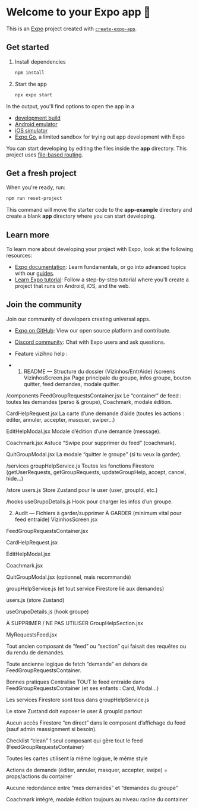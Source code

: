 # Welcome to your Expo app 👋

This is an [Expo](https://expo.dev) project created with [`create-expo-app`](https://www.npmjs.com/package/create-expo-app).

## Get started

1. Install dependencies

   ```bash
   npm install
   ```

2. Start the app

   ```bash
   npx expo start
   ```

In the output, you'll find options to open the app in a

- [development build](https://docs.expo.dev/develop/development-builds/introduction/)
- [Android emulator](https://docs.expo.dev/workflow/android-studio-emulator/)
- [iOS simulator](https://docs.expo.dev/workflow/ios-simulator/)
- [Expo Go](https://expo.dev/go), a limited sandbox for trying out app development with Expo

You can start developing by editing the files inside the **app** directory. This project uses [file-based routing](https://docs.expo.dev/router/introduction).

## Get a fresh project

When you're ready, run:

```bash
npm run reset-project
```

This command will move the starter code to the **app-example** directory and create a blank **app** directory where you can start developing.

## Learn more

To learn more about developing your project with Expo, look at the following resources:

- [Expo documentation](https://docs.expo.dev/): Learn fundamentals, or go into advanced topics with our [guides](https://docs.expo.dev/guides).
- [Learn Expo tutorial](https://docs.expo.dev/tutorial/introduction/): Follow a step-by-step tutorial where you'll create a project that runs on Android, iOS, and the web.

## Join the community

Join our community of developers creating universal apps.

- [Expo on GitHub](https://github.com/expo/expo): View our open source platform and contribute.
- [Discord community](https://chat.expo.dev): Chat with Expo users and ask questions.

- Feature vizihno help :
- 1. README — Structure du dossier (Vizinhos/EntrAide)
/screens
VizinhosScreen.jsx
Page principale du groupe, infos groupe, bouton quitter, feed demandes, modale quitter.

/components
FeedGroupRequestsContainer.jsx
Le “container” de feed : toutes les demandes (perso & groupe), Coachmark, modale édition.

CardHelpRequest.jsx
La carte d’une demande d’aide (toutes les actions : éditer, annuler, accepter, masquer, swiper…)

EditHelpModal.jsx
Modale d’édition d’une demande (message).

Coachmark.jsx
Astuce “Swipe pour supprimer du feed” (coachmark).

QuitGroupModal.jsx
La modale “quitter le groupe” (si tu veux la garder).

/services
groupHelpService.js
Toutes les fonctions Firestore (getUserRequests, getGroupRequests, updateGroupHelp, accept, cancel, hide…)

/store
users.js
Store Zustand pour le user (user, groupId, etc.)

/hooks
useGrupoDetails.js
Hook pour charger les infos d’un groupe.

2. Audit — Fichiers à garder/supprimer
À GARDER (minimum vital pour feed entraide)
VizinhosScreen.jsx

FeedGroupRequestsContainer.jsx

CardHelpRequest.jsx

EditHelpModal.jsx

Coachmark.jsx

QuitGroupModal.jsx (optionnel, mais recommandé)

groupHelpService.js (et tout service Firestore lié aux demandes)

users.js (store Zustand)

useGrupoDetails.js (hook groupe)

À SUPPRIMER / NE PAS UTILISER
GroupHelpSection.jsx

MyRequestsFeed.jsx

Tout ancien composant de “feed” ou “section” qui faisait des requêtes ou du rendu de demandes.

Toute ancienne logique de fetch “demande” en dehors de FeedGroupRequestsContainer.

Bonnes pratiques
Centralise TOUT le feed entraide dans FeedGroupRequestsContainer (et ses enfants : Card, Modal…)

Les services Firestore sont tous dans groupHelpService.js

Le store Zustand doit exposer le user & groupId partout

Aucun accès Firestore “en direct” dans le composant d’affichage du feed (sauf admin reassignment si besoin).

Checklist “clean”
 1 seul composant qui gère tout le feed (FeedGroupRequestsContainer)

 Toutes les cartes utilisent la même logique, le même style

 Actions de demande (éditer, annuler, masquer, accepter, swipe) = props/actions du container

 Aucune redondance entre “mes demandes” et “demandes du groupe”

 Coachmark intégré, modale édition toujours au niveau racine du container



